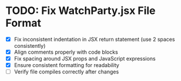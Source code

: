# TODO: Fix WatchParty.jsx File Format

- [x] Fix inconsistent indentation in JSX return statement (use 2 spaces consistently)
- [x] Align comments properly with code blocks
- [x] Fix spacing around JSX props and JavaScript expressions
- [x] Ensure consistent formatting for readability
- [ ] Verify file compiles correctly after changes
